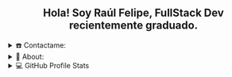 <div align="center">
<h2>Hola! Soy Raúl Felipe, FullStack Dev recientemente graduado.</h2>
</div>


<details>
  <summary>☎️ Contactame: </summary>
<div>
  <samp>
    <h2 align="center">Me puedes encontrar aquí:</h2>
    <p align="center">
      <br/>
      <a href="https://www.linkedin.com/in/raul-felipe-delgado-778378269" target="blank"><img align="center"
         src="https://img.shields.io/badge/linkedin-%231DA1F2.svg?style=for-the-badge&logo=linkedin&logoColor=white"
         alt="azzar" height="30"/></a>
      <a href="raulfeliped@hotmail.com" target="blank"><img align="center"
         src="https://img.shields.io/badge/gmail-EA4335.svg?style=for-the-badge&logo=gmail&logoColor=white"
         alt="azzar" height="30"/></a>
    </p>
  <p align="center">
      <a href="https://instagram.com/pelaopipe_comonocachai" target="blank"><img align="center"
         src="https://img.shields.io/badge/instagram-%23E4405F.svg?style=for-the-badge&logo=Instagram&logoColor=white"
         alt="azzar" height="30"/></a>
      <a href="https://wa.me/+56932397875" target="blank"><img align="center"
         src="https://img.shields.io/badge/whatsapp-4B7F1.svg?style=for-the-badge&logo=whatsapp&logoColor=white"
         alt="azzar" height="30"/></a>
      <br>
    </p>
  </samp>
</div>
</details>

<details>
  <summary>🧮 About: </summary>
<div>
<samp>
<h2 align="center">Acerca de esta cuenta</h2>
 <p align="center">
  <a href="github.com/RaulFelipeDelgado" target="blank"><img align="center" 
     src="https://komarev.com/ghpvc/?username=RFelipeDelgado&style=for-the-badge&label=PROFILE+VIEWS" height="25"
     alt="views count" /></a>
  <a href="https://RFelipeDelgado.github.io/RFelipeDelgado/"><img align="center" 
     src="https://img.shields.io/website?down_message=offline&style=for-the-badge&up_message=online&url=https%3A%2F%2FRFelipeDelgado.github.io%2FRFelipeDelgado%2F" height="25"
     alt="website" /></a>
  </p>
  <p align="center">
  <a href="github.com/RFelipeDelgado" target="blank"><img align="center" 
     src="https://github.com/RFelipeDelgado/RFelipeDelgado/actions/workflows/pages/pages-build-deployment/badge.svg" height="25"
     alt="page built"/></a>
  </p>
 <p align="center">
  <a href="github.com/RFelipeDelgado" target="blank"><img align="center" 
     src="https://img.shields.io/github/license/RFelipeDelgado/RFelipeDelgado?color=purple&style=for-the-badge" height="25"
     alt="lisense" /></a>
  <a href="github.com/RFelipeDelgado"><img align="center"
     src="https://forthebadge.com/images/badges/works-on-my-machine.svg" height="25"
     alt="work on my machine" /></a>
 </p>
 </samp>
</div>
</details>
  
<details> 
  <summary>💻 GitHub Profile Stats</summary>
  <div>
  <samp>
    <h2 align="center"> Github stats </h2>
      <br/>
    <details open>
  <summary><h3>Lenguajes</h3></summary>
            <p align="center">
        <a href="https://github.com/RFelipeDelgado/">
          <img src="https://github-readme-stats.vercel.app/api/top-langs/?username=RFelipeDelgado&langs_count=6&theme=gruvbox&layout=compact&hide_border=true"
          alt="RFelipeDelgado :: overall Top Langs " /></a>
      </p>
        <p align="center">
          <a href="https://github.com/RFelipeDelgado/">
          <img width="45%" src="https://github-profile-summary-cards.vercel.app/api/cards/repos-per-language?username=RFelipeDelgado&theme=gruvbox&layout=compact&hide_border=true"
          alt="RFelipeDelgado :: Top Langs by repo" />
          <img width="45%" src="https://github-profile-summary-cards.vercel.app/api/cards/most-commit-language?username=RFelipeDelgado&theme=gruvbox&layout=compact&hide_border=true"
          alt="RFelipeDelgado :: Top Langs by commit" />
          </a>
        </p>
</details>
    <details open>
  <summary><h3>Estadisticas</h3></summary>
        <p align="center">
          <a href="https://github.com/RFelipeDelgado/">
          <img width="49.5%" src="https://github-readme-stats.vercel.app/api?username=RFelipeDelgado&show_icons=true&theme=gruvbox&hide_border=true" />
          <img width="49.5%" src="https://github-readme-streak-stats.herokuapp.com/?user=RFelipeDelgado&theme=gruvbox&hide_border=true" />
          </a>
       </p>
     <br>
     </samp>
  </div>    
</details>
<br/>
</details> 


